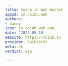 ```yaml
---
title: Coinb.in Web Wallet
appId: in.coinb.web
authors:
- danny
icon: in.coinb.web.png
date: '2024-05-10'
website: https://coinb.in
provider: OutCast3k
meta: ok
verdict: wip

---
```



